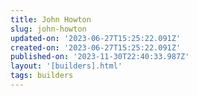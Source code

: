 ```yaml
---
title: John Howton
slug: john-howton
updated-on: '2023-06-27T15:25:22.091Z'
created-on: '2023-06-27T15:25:22.091Z'
published-on: '2023-11-30T22:40:33.987Z'
layout: '[builders].html'
tags: builders
---
```



